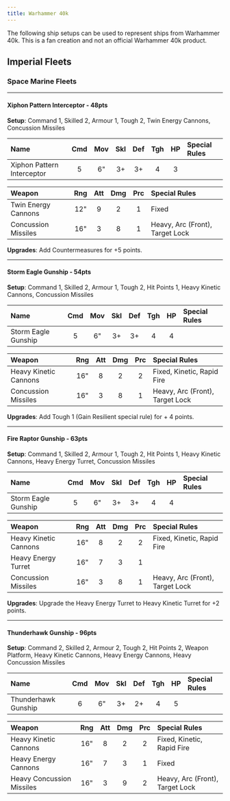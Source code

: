```yaml
---
title: Warhammer 40k
---
```


The following ship setups can be used to represent ships from Warhammer 40k. This is a fan creation and not an official Warhammer 40k product.

## Imperial Fleets

### Space Marine Fleets

---

#### Xiphon Pattern Interceptor - 48pts

**Setup**: Command 1, Skilled 2, Armour 1, Tough 2, Twin Energy Cannons, Concussion Missiles

| Name                         | Cmd | Mov | Skl | Def | Tgh | HP  | Special Rules         |
| :--------------------------- | :-: | :-: | :-: | :-: | :-: | :-: | :-------------------- |
| Xiphon Pattern Interceptor   |  5  |  6" |  3+ |  3+ |  4  |  3  |                       |

| Weapon                    | Rng | Att | Dmg | Prc | Special Rules                   |
| :------------------------ | :-: | :-: | :-: | :-: | :------------------------------ |
| Twin Energy Cannons       | 12" |  9  |  2  |  1  | Fixed                           |
| Concussion Missiles       | 16" |  3  |  8  |  1  | Heavy, Arc (Front), Target Lock |

**Upgrades**: Add Countermeasures for +5 points.

---

#### Storm Eagle Gunship - 54pts

**Setup**: Command 1, Skilled 2, Armour 1, Tough 2, Hit Points 1, Heavy Kinetic Cannons, Concussion Missiles

| Name                         | Cmd | Mov | Skl | Def | Tgh | HP  | Special Rules         |
| :--------------------------- | :-: | :-: | :-: | :-: | :-: | :-: | :-------------------- |
| Storm Eagle Gunship          |  5  |  6" |  3+ |  3+ |  4  |  4  |                       |

| Weapon                    | Rng | Att | Dmg | Prc | Special Rules                   |
| :------------------------ | :-: | :-: | :-: | :-: | :------------------------------ |
| Heavy Kinetic Cannons     | 16" |  8  |  2  |  2  | Fixed, Kinetic, Rapid Fire      |
| Concussion Missiles       | 16" |  3  |  8  |  1  | Heavy, Arc (Front), Target Lock |

**Upgrades**: Add Tough 1 (Gain Resilient special rule) for + 4 points.

---

#### Fire Raptor Gunship - 63pts

**Setup**: Command 1, Skilled 2, Armour 1, Tough 2, Hit Points 1, Heavy Kinetic Cannons, Heavy Energy Turret, Concussion Missiles

| Name                         | Cmd | Mov | Skl | Def | Tgh | HP  | Special Rules         |
| :--------------------------- | :-: | :-: | :-: | :-: | :-: | :-: | :-------------------- |
| Storm Eagle Gunship          |  5  |  6" |  3+ |  3+ |  4  |  4  |                       |

| Weapon                    | Rng | Att | Dmg | Prc | Special Rules                   |
| :------------------------ | :-: | :-: | :-: | :-: | :------------------------------ |
| Heavy Kinetic Cannons     | 16" |  8  |  2  |  2  | Fixed, Kinetic, Rapid Fire      |
| Heavy Energy Turret       | 16" |  7  |  3  |  1  |                                 |
| Concussion Missiles       | 16" |  3  |  8  |  1  | Heavy, Arc (Front), Target Lock |

**Upgrades**: Upgrade the Heavy Energy Turret to Heavy Kinetic Turret for +2 points.

---

#### Thunderhawk Gunship - 96pts

**Setup**: Command 2, Skilled 2, Armour 2, Tough 2, Hit Points 2, Weapon Platform, Heavy Kinetic Cannons, Heavy Energy Cannons, Heavy Concussion Missiles

| Name                | Cmd | Mov | Skl | Def | Tgh | HP  | Special Rules |
| :------------------ | :-: | :-: | :-: | :-: | :-: | :-: | :------------ |
| Thunderhawk Gunship |  6  |  6" |  3+ |  2+ |  4  |  5  |               |

| Weapon                    | Rng | Att | Dmg | Prc | Special Rules                   |
| :------------------------ | :-: | :-: | :-: | :-: | :------------------------------ |
| Heavy Kinetic Cannons     | 16" |  8  |  2  |  2  | Fixed, Kinetic, Rapid Fire      |
| Heavy Energy Cannons      | 16" |  7  |  3  |  1  | Fixed                           |
| Heavy Concussion Missiles | 16" |  3  |  9  |  2  | Heavy, Arc (Front), Target Lock |